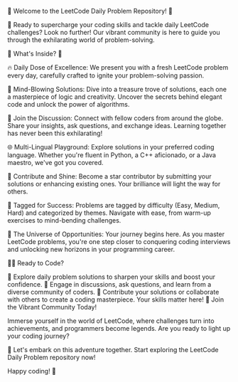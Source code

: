 🌟 Welcome to the LeetCode Daily Problem Repository! 🌟

🚀 Ready to supercharge your coding skills and tackle daily LeetCode challenges? Look no further! Our vibrant community is here to guide you through the exhilarating world of problem-solving.

🌈 What's Inside? 🌈

🔥 Daily Dose of Excellence: We present you with a fresh LeetCode problem every day, carefully crafted to ignite your problem-solving passion.

🧠 Mind-Blowing Solutions: Dive into a treasure trove of solutions, each one a masterpiece of logic and creativity. Uncover the secrets behind elegant code and unlock the power of algorithms.

💬 Join the Discussion: Connect with fellow coders from around the globe. Share your insights, ask questions, and exchange ideas. Learning together has never been this exhilarating!

🌐 Multi-Lingual Playground: Explore solutions in your preferred coding language. Whether you're fluent in Python, a C++ aficionado, or a Java maestro, we've got you covered.

🤝 Contribute and Shine: Become a star contributor by submitting your solutions or enhancing existing ones. Your brilliance will light the way for others.

🚦 Tagged for Success: Problems are tagged by difficulty (Easy, Medium, Hard) and categorized by themes. Navigate with ease, from warm-up exercises to mind-bending challenges.

🌌 The Universe of Opportunities: Your journey begins here. As you master LeetCode problems, you're one step closer to conquering coding interviews and unlocking new horizons in your programming career.

👩‍💻 Ready to Code?

🚀 Explore daily problem solutions to sharpen your skills and boost your confidence.
🤗 Engage in discussions, ask questions, and learn from a diverse community of coders.
🌟 Contribute your solutions or collaborate with others to create a coding masterpiece. Your skills matter here!
🎉 Join the Vibrant Community Today!

Immerse yourself in the world of LeetCode, where challenges turn into achievements, and programmers become legends. Are you ready to light up your coding journey?

🚀 Let's embark on this adventure together. Start exploring the LeetCode Daily Problem repository now!

Happy coding! 🌟

